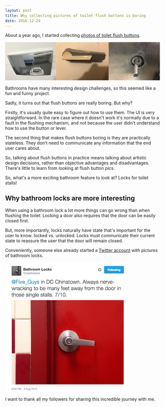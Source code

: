 ```yaml
---
layout: post
title: Why collecting pictures of toilet flush buttons is boring
date: 2016-12-29
---
```


About a year ago, I started collecting [photos of toilet flush buttons](https://twitter.com/flushbuttons).

![](/img/blog/flush-buttons/flush-button-collection.jpg)

Bathrooms have many interesting design challenges, so this seemed like a fun and funny project.

Sadly, it turns out that flush buttons are really boring. But why?

Firstly, it's usually quite easy to figure out how to use them. The UI is very straightforward. In the rare case where it doesn't work it's normally due to a fault in the flushing mechanism, and not because the user didn't understand how to use the button or lever.

The second thing that makes flush buttons boring is they are practically stateless. They don't need to communicate any information that the end user cares about.

So, talking about flush buttons in practice means talking about artistic design decisions, rather than objective advantages and disadvantages. There's little to learn from looking at flush button pics.

So, what's a more exciting bathroom feature to look at? Locks for toilet stalls!

## Why bathroom locks are more interesting

When using a bathroom lock a lot more things can go wrong than when flushing the toilet. Locking a door also requires that the door can be easily closed first.

But, more importantly, locks naturally have state that's important for the user to know: locked vs. unlocked. Locks must communicate their current state to reassure the user that the door will remain closed.

Conveniently, someone else already started a [Twitter account](https://twitter.com/ratethislock/media) with pictures of bathroom locks.

![](/img/blog/flush-buttons/bathroom-locks.png)

I want to thank all my followers for sharing this incredible journey with me.